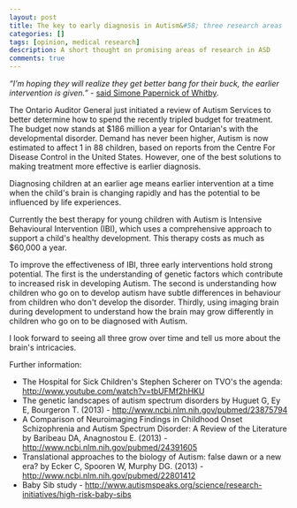 ```yaml
---
layout: post
title: The key to early diagnosis in Autism&#58; three research areas
categories: []
tags: [opinion, medical research]
description: A short thought on promising areas of research in ASD
comments: true
---
```


_“I’m hoping they will realize they get better bang for their buck, the earlier intervention is given.”_ - <a title="Toronto Star February 2013" href="http://www.thestar.com/news/canada/2013/02/08/ontarios_auditor_general_to_review_autism_services.html">said Simone Papernick of Whitby</a>.

The Ontario Auditor General just initiated a review of Autism Services to better determine how to spend the recently tripled budget for treatment. The budget now stands at $186 million a year for Ontarian's with the developmental disorder. Demand has never been higher, Autism is now estimated to affect 1 in 88 children, based on reports from the Centre For Disease Control in the United States. However, one of the best solutions to making treatment more effective is earlier diagnosis.

Diagnosing children at an earlier age means earlier intervention at a time when the child's brain is changing rapidly and has the potential to be influenced by life experiences.

Currently the best therapy for young children with Autism is Intensive Behavioural Intervention (IBI), which uses a comprehensive approach to support a child's healthy development. This therapy costs as much as $60,000 a year.

To improve the effectiveness of IBI, three early interventions hold strong potential. The first is the understanding of genetic factors which contribute to increased risk in developing Autism. The second is understanding how children who go on to develop autism have subtle differences in behaviour from children who don't develop the disorder. Thirdly, using imaging brain during development to understand how the brain may grow differently in children who go on to be diagnosed with Autism.

I look forward to seeing all three grow over time and tell us more about the brain's intricacies.

Further information:
<ul>
	<li>The Hospital for Sick Children's Stephen Scherer on TVO's the agenda: <a href="http://www.youtube.com/watch?v=tbUFMf2hHKU">http://www.youtube.com/watch?v=tbUFMf2hHKU</a></li>
	<li>The genetic landscapes of autism spectrum disorders by Huguet G, Ey E, Bourgeron T. (2013) - <a href="http://www.ncbi.nlm.nih.gov/pubmed/23875794">http://www.ncbi.nlm.nih.gov/pubmed/23875794</a></li>
	<li>A Comparison of Neuroimaging Findings in Childhood Onset Schizophrenia and Autism Spectrum Disorder: A Review of the Literature by Baribeau DA, Anagnostou E. (2013) - <a href="http://www.ncbi.nlm.nih.gov/pubmed/24391605">http://www.ncbi.nlm.nih.gov/pubmed/24391605</a></li>
	<li>Translational approaches to the biology of Autism: false dawn or a new era? by Ecker C, Spooren W, Murphy DG. (2013) - <a href="http://www.ncbi.nlm.nih.gov/pubmed/22801412">http://www.ncbi.nlm.nih.gov/pubmed/22801412</a>
</li>
	<li>Baby Sib study - <a href="http://www.autismspeaks.org/science/research-initiatives/high-risk-baby-sibs">http://www.autismspeaks.org/science/research-initiatives/high-risk-baby-sibs</a></li>
</ul>